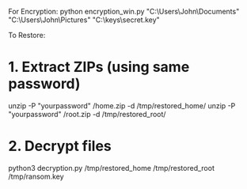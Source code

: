 For Encryption:
python encryption_win.py "C:\Users\John\Documents" "C:\Users\John\Pictures" "C:\keys\secret.key"

To Restore:
# 1. Extract ZIPs (using same password)
unzip -P "yourpassword" /home.zip -d /tmp/restored_home/
unzip -P "yourpassword" /root.zip -d /tmp/restored_root/

# 2. Decrypt files
python3 decryption.py /tmp/restored_home /tmp/restored_root /tmp/ransom.key
